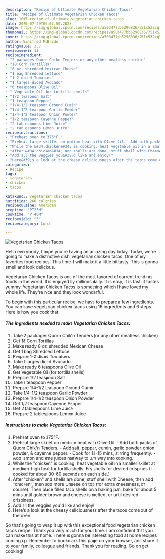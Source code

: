 ```yaml
---
description: "Recipe of Ultimate Vegetarian Chicken Tacos"
title: "Recipe of Ultimate Vegetarian Chicken Tacos"
slug: 1005-recipe-of-ultimate-vegetarian-chicken-tacos
date: 2020-07-29T06:07:59.202Z
image: https://img-global.cpcdn.com/recipes/a503477bb5296836/751x532cq70/vegetarian-chicken-tacos-recipe-main-photo.jpg
thumbnail: https://img-global.cpcdn.com/recipes/a503477bb5296836/751x532cq70/vegetarian-chicken-tacos-recipe-main-photo.jpg
cover: https://img-global.cpcdn.com/recipes/a503477bb5296836/751x532cq70/vegetarian-chicken-tacos-recipe-main-photo.jpg
author: Winifred McBride
ratingvalue: 3.7
reviewcount: 13
recipeingredient:
- "2 packages Quorn Chikn Tenders or any other meatless chicken"
- "18 Corn Tortillas"
- "8 oz. shredded Mexican Cheese"
- "1 bag Shredded Lettuce"
- "1-2 diced Tomatoes"
- "1 larges diced Avocado"
- "6 teaspoons Olive Oil"
- " Vegetable Oil for tortilla shells"
- "1/2 teaspoon Salt"
- "1 teaspoon Pepper"
- "1/4-1/2 teaspoon Ground Cumin"
- "1/4-1/2 teaspoon Garlic Powder"
- "1/4-1/2 teaspoon Onion Powder"
- "1/2 teaspoon Cayenne Pepper"
- "2 tablespoons Lime Juice"
- "2 tablespoons Lemon Juice"
recipeinstructions:
- "Preheat oven to 375°F."
- "Preheat large skillet on medium heat with Olive Oil.  Add both packs of Quorn Chik&#39;n Tenders.  Add salt, pepper, cumin, garlic powder, onion powder, &amp; cayenne pepper.  Cook for 12-15 mins, stirring frequently.  Add lemon and lime juices halfway to 3/4 way into cooking."
- "While the &#34;chicken&#34; is cooking, heat vegetable oil in a smaller skillet at medium-high heat for tortilla shells. Fry shells for desired crispines (I cooked for about 30-60 seconds on each side.)"
- "After &#34;chicken&#34; and shells are done, stuff shell with Cheese, then add &#34;chicken&#34;, then add more Cheese on top (for extra cheesiness, of course). Then place filled taco shells on a baking pan, bake for about 5 mins until golden brown and cheese is melted, or until desired crispiness."
- "Add all the veggies you&#39;d like and enjoy!"
- "Here&#39;s a look at the cheesy deliciousness after the tacos come out of the oven."
categories:
- Recipe
tags:
- vegetarian
- chicken
- tacos

katakunci: vegetarian chicken tacos 
nutrition: 260 calories
recipecuisine: American
preptime: "PT23M"
cooktime: "PT46M"
recipeyield: "3"
recipecategory: Lunch

---
```



![Vegetarian Chicken Tacos](https://img-global.cpcdn.com/recipes/a503477bb5296836/751x532cq70/vegetarian-chicken-tacos-recipe-main-photo.jpg)

Hello everybody, I hope you're having an amazing day today. Today, we're going to make a distinctive dish, vegetarian chicken tacos. One of my favorites food recipes. This time, I will make it a little bit tasty. This is gonna smell and look delicious.



Vegetarian Chicken Tacos is one of the most favored of current trending foods in the world. It is enjoyed by millions daily. It is easy, it is fast, it tastes yummy. Vegetarian Chicken Tacos is something which I have loved my whole life. They're nice and they look wonderful.


To begin with this particular recipe, we have to prepare a few ingredients. You can have vegetarian chicken tacos using 16 ingredients and 6 steps. Here is how you cook that.

<!--inarticleads1-->

##### The ingredients needed to make Vegetarian Chicken Tacos:

1. Take 2 packages Quorn Chik&#39;n Tenders (or any other meatless chicken)
1. Get 18 Corn Tortillas
1. Make ready 8 oz. shredded Mexican Cheese
1. Get 1 bag Shredded Lettuce
1. Prepare 1-2 diced Tomatoes
1. Take 1 larges diced Avocado
1. Make ready 6 teaspoons Olive Oil
1. Get  Vegetable Oil (for tortilla shells)
1. Prepare 1/2 teaspoon Salt
1. Take 1 teaspoon Pepper
1. Prepare 1/4-1/2 teaspoon Ground Cumin
1. Take 1/4-1/2 teaspoon Garlic Powder
1. Prepare 1/4-1/2 teaspoon Onion Powder
1. Get 1/2 teaspoon Cayenne Pepper
1. Get 2 tablespoons Lime Juice
1. Prepare 2 tablespoons Lemon Juice




<!--inarticleads2-->

##### Instructions to make Vegetarian Chicken Tacos:

1. Preheat oven to 375°F.
1. Preheat large skillet on medium heat with Olive Oil.  - Add both packs of Quorn Chik&#39;n Tenders.  - Add salt, pepper, cumin, garlic powder, onion powder, &amp; cayenne pepper.  - Cook for 12-15 mins, stirring frequently.  - Add lemon and lime juices halfway to 3/4 way into cooking.
1. While the &#34;chicken&#34; is cooking, heat vegetable oil in a smaller skillet at medium-high heat for tortilla shells. Fry shells for desired crispines (I cooked for about 30-60 seconds on each side.)
1. After &#34;chicken&#34; and shells are done, stuff shell with Cheese, then add &#34;chicken&#34;, then add more Cheese on top (for extra cheesiness, of course). Then place filled taco shells on a baking pan, bake for about 5 mins until golden brown and cheese is melted, or until desired crispiness.
1. Add all the veggies you&#39;d like and enjoy!
1. Here&#39;s a look at the cheesy deliciousness after the tacos come out of the oven.




So that's going to wrap it up with this exceptional food vegetarian chicken tacos recipe. Thank you very much for your time. I am confident that you can make this at home. There is gonna be interesting food at home recipes coming up. Remember to bookmark this page on your browser, and share it to your family, colleague and friends. Thank you for reading. Go on get cooking!
